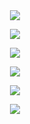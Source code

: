 <div id="header" align="center">
  
<img src="https://files.catbox.moe/rtnr6n.png"> 

<p align="center"

<p align="center">
<img src="https://files.catbox.moe/vtxcib.png"> 


<p align="center">
<img src="https://files.catbox.moe/nroljk.png" />
</p>

<div id="header" align="center">

<img src="https://files.catbox.moe/i9aw9f.png" />
</p>

[<img src="https://files.catbox.moe/lqd6ti.png" />](https://rentry.co/seolhyvk)
</p>

<img src="https://files.catbox.moe/r3ouay.png">

<p align="center"
   
<!--
**orikaawa/orikaawa** is a ✨ _special_ ✨ repository because its `README.md` (this file) appears on your GitHub profile.

-->
